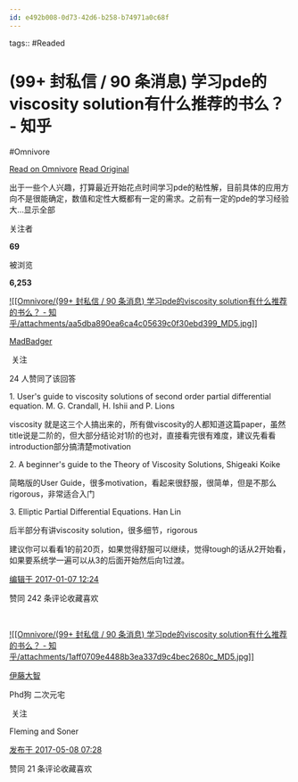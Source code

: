 ```yaml
---
id: e492b008-0d73-42d6-b258-b74971a0c68f
---
```



tags::  #Readed 

# (99+ 封私信 / 90 条消息) 学习pde的viscosity solution有什么推荐的书么？ - 知乎
#Omnivore

[Read on Omnivore](https://omnivore.app/me/99-90-pde-viscosity-solution-18f49474915)
[Read Original](https://www.zhihu.com/question/54455539/answer/139627947)

出于一些个人兴趣，打算最近开始花点时间学习pde的粘性解，目前具体的应用方向不是很能确定，数值和定性大概都有一定的需求。之前有一定的pde的学习经验大…显示全部 ​

关注者

**69**

被浏览

**6,253**

[![[Omnivore/(99+ 封私信 / 90 条消息) 学习pde的viscosity solution有什么推荐的书么？ - 知乎/attachments/aa5dba890ea6ca4c05639c0f30ebd399_MD5.jpg]]](https://www.zhihu.com/people/chen-ke-49-35)

[MadBadger](https://www.zhihu.com/people/chen-ke-49-35)

​ 关注

24 人赞同了该回答

1\. User's guide to viscosity solutions of second order partial differential equation. M. G. Crandall, H. Ishii and P. Lions

viscosity 就是这三个人搞出来的，所有做viscosity的人都知道这篇paper，虽然title说是二阶的，但大部分结论对1阶的也对，直接看完很有难度，建议先看看introduction部分搞清楚motivation

2\. A beginner's guide to the Theory of Viscosity Solutions, Shigeaki Koike

简略版的User Guide，很多motivation，看起来很舒服，很简单，但是不那么rigorous，非常适合入门

3\. Elliptic Partial Differential Equations. Han Lin

后半部分有讲viscosity solution，很多细节，rigorous

建议你可以看看1的前20页，如果觉得舒服可以继续，觉得tough的话从2开始看，如果要系统学一遍可以从3的后面开始然后向1过渡。

[编辑于 2017-01-07 12:24](https://www.zhihu.com/question/54455539/answer/139627947)

​赞同 24​​2 条评论​收藏​喜欢

​

[![[Omnivore/(99+ 封私信 / 90 条消息) 学习pde的viscosity solution有什么推荐的书么？ - 知乎/attachments/1aff0709e4488b3ea337d9c4bec2680c_MD5.jpg]]](https://www.zhihu.com/people/guo-yang-48-34)

[伊藤大智](https://www.zhihu.com/people/guo-yang-48-34)

Phd狗 二次元宅

​ 关注

Fleming and Soner

[发布于 2017-05-08 07:28](https://www.zhihu.com/question/54455539/answer/166253622)

​赞同 2​​1 条评论​收藏​喜欢

​

